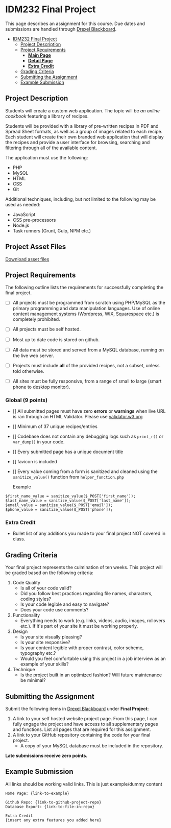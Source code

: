 # IDM232 Final Project

This page describes an assignment for this course. Due dates and submissions are handled through [Drexel Blackboard](https://learn.dcollege.net/).

- [IDM232 Final Project](#idm232-final-project)
  - [Project Description](#project-description)
  - [Project Requirements](#project-requirements)
    - [**Main Page**](#user-pages)
    - [**Detail Page**](#admin-pages)
    - [**Extra Credit**](#extra-credit)
  - [Grading Criteria](#grading-criteria)
  - [Submitting the Assignment](#submitting-the-assignment)
  - [Example Submission](#example-submission)

## Project Description

Students will create a custom web application. The topic will be _an online cookbook_ featuring a library of recipes.

Students will be provided with a library of pre-written recipes in PDF and Spread Sheet formats, as well as a group of images related to each recipe. Each student will create their own branded web application that will display the recipes and provide a user interface for browsing, searching and filtering through all of the available content.

The application must use the following:

- PHP
- MySQL
- HTML
- CSS
- Git

Additional techniques, including, but not limited to the following may be used as needed:

- JavaScript
- CSS pre-processors
- Node.js
- Task runners (Grunt, Gulp, NPM etc.)

## Project Asset Files

[Download asset files](https://github.com/mrpaulphan/idm232/tree/master/docs/assignments/final_assets/recipes)

## Project Requirements

The following outline lists the requirements for successfully completing the final project.

- [ ] All projects must be programmed from scratch using PHP/MySQL as the primary programming and data manipulation languages. Use of online content management systems (Wordpress, WIX, Squarespace etc.) is completely prohibited.

- [ ] All projects must be self hosted.
- [ ] Most up to date code is stored on github.
- [ ] All data must be stored and served from a MySQL database, running on the live web server.
- [ ] Projects must include **all** of the provided recipes, not a subset, unless told otherwise.
- [ ] All sites must be fully responsive, from a range of small to large (smart phone to desktop monitor).

### **Global (9 points)**

- [] All submitted pages must have zero **errors** or **warnings** when live URL is ran through an HTML Validator. Please use [validator.w3.org](https://validator.w3.org/#validate_by_uri+with_options)
- [] Minimum of 37 unique recipes/entries
- [] Codebase does not contain any debugging logs such as `print_r()` or `var_dump()` in your code.
- [] Every submitted page has a unique document title
- [] favicon is included
- [] Every value coming from a form is sanitized and cleaned using the `sanitize_value()` function from `helper_function.php`

  Example

```
$first_name_value = sanitize_value($_POST['first_name']);
$last_name_value = sanitize_value($_POST['last_name']);
$email_value = sanitize_value($_POST['email']);
$phone_value = sanitize_value($_POST['phone']);
```

### **Extra Credit**

- Bullet list of any additions you made to your final project NOT covered in class.

## Grading Criteria

Your final project represents the culmination of ten weeks. This project will be graded based on the following criteria:

1. Code Quality
   - Is all of your code valid?
   - Did you follow best practices regarding file names, characters, coding styles?
   - Is your code legible and easy to navigate?
   - Does your code use comments?
2. Functionality
   - Everything needs to work (e.g. links, videos, audio, images, rollovers etc.). If it's part of your site it must be working properly.
3. Design
   - Is your site visually pleasing?
   - Is your site responsive?
   - Is your content legible with proper contrast, color scheme, typography etc.?
   - Would you feel comfortable using this project in a job interview as an example of your skills?
4. Technique
   - Is the project built in an optimized fashion? Will future maintenance be minimal?


## Submitting the Assignment

Submit the following items in [Drexel Blackboard](https://learn.dcollege.net/) under **Final Project**:

1. A link to your self hosted website project page. From this page, I can fully engage the project and have access to all supplementary pages and functions. List all pages that are required for this assignment.
2. A link to your GitHub repository containing the code for your final project.
   - A copy of your MySQL database must be included in the repository.

**Late submissions receive zero points.**

## Example Submission

All links should be working valid links. This is just example/dummy content

```
Home Page: {link-to-example}

Github Repo: {link-to-github-project-repo}
Database Export: {link-to-file-in-repo}

Extra Credit
{insert any extra features you added here}
```

```

```
